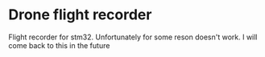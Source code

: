# Drone flight recorder  
Flight recorder for stm32. Unfortunately for some reson doesn't work. I will come back to this in the future
